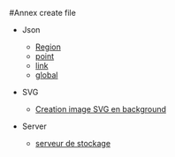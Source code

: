 
#Annex create file


 

- Json

  - [Region](json-region.md)
  - [point](json-point.md)
  - [link](json-links.md)
  - [global](json-global.md)


- SVG 

  - [Creation image SVG en background](svg.md)

 

- Server

  - [serveur de stockage](server.md)




  

